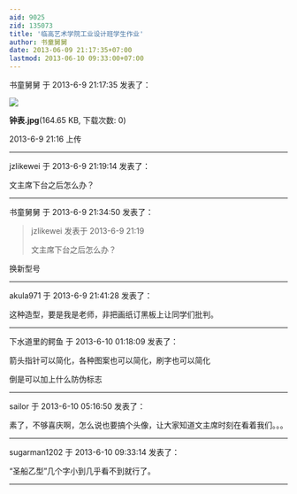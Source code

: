 ```yaml
---
aid: 9025
zid: 135073
title: '临高艺术学院工业设计班学生作业'
author: 书童舅舅
date: 2013-06-09 21:17:35+07:00
lastmod: 2013-06-10 09:33:00+07:00
---
```


书童舅舅 于 2013-6-9 21:17:35 发表了：

![](https://mirrors.tuna.tsinghua.edu.cn/osdn/lgqm/72877/211659keivvlg55gilvk5s.jpg)



**钟表.jpg**(164.65 KB, 下载次数: 0)



2013-6-9 21:16 上传

---------

jzlikewei 于 2013-6-9 21:19:14 发表了：

文主席下台之后怎么办？

---------

书童舅舅 于 2013-6-9 21:34:50 发表了：

> jzlikewei 发表于 2013-6-9 21:19
> 
> 文主席下台之后怎么办？



换新型号

---------

akula971 于 2013-6-9 21:41:28 发表了：

这种造型，要是我是老师，非把画纸订黑板上让同学们批判。

---------

下水道里的鳄鱼 于 2013-6-10 01:18:09 发表了：

箭头指针可以简化，各种图案也可以简化，刷字也可以简化

倒是可以加上什么防伪标志

---------

sailor 于 2013-6-10 05:16:50 发表了：

素了，不够喜庆啊，怎么说也要搞个头像，让大家知道文主席时刻在看着我们。。。

---------

sugarman1202 于 2013-6-10 09:33:14 发表了：

“圣船乙型”几个字小到几乎看不到就行了。

---------

